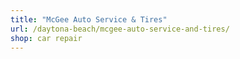 ```yaml
---
title: "McGee Auto Service & Tires"
url: /daytona-beach/mcgee-auto-service-and-tires/
shop: car repair
---
```

